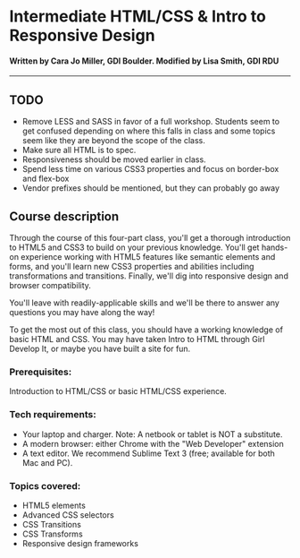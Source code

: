 Intermediate HTML/CSS &amp; Intro to Responsive Design
================================
#### Written by Cara Jo Miller, GDI Boulder. Modified by Lisa Smith, GDI RDU
---------------------

## TODO
* Remove LESS and SASS in favor of a full workshop. Students seem to get confused depending on where this falls in class and some topics seem like they are beyond the scope of the class.
* Make sure all HTML is to spec.
* Responsiveness should be moved earlier in class.
* Spend less time on various CSS3 properties and focus on border-box and flex-box
* Vendor prefixes should be mentioned, but they can probably go away


## Course description

Through the course of this four-part class, you'll get a thorough introduction to HTML5 and CSS3 to build on your previous knowledge. You'll get hands-on experience working with HTML5 features like semantic elements and forms, and you'll learn new CSS3 properties and abilities including transformations and transitions. Finally, we'll dig into responsive design and browser compatibility.

You'll leave with readily-applicable skills and we'll be there to answer any questions you may have along the way!

To get the most out of this class, you should have a working knowledge of basic HTML and CSS. You may have taken Intro to HTML through Girl Develop It, or maybe you have built a site for fun.

### Prerequisites:

Introduction to HTML/CSS or basic HTML/CSS experience.

### Tech requirements:

* Your laptop and charger. Note: A netbook or tablet is NOT a substitute.
* A modern browser: either Chrome with the "Web Developer" extension
* A text editor. We recommend Sublime Text 3 (free; available for both Mac and PC).

### Topics covered:

* HTML5 elements 
* Advanced CSS selectors
* CSS Transitions
* CSS Transforms
* Responsive design frameworks